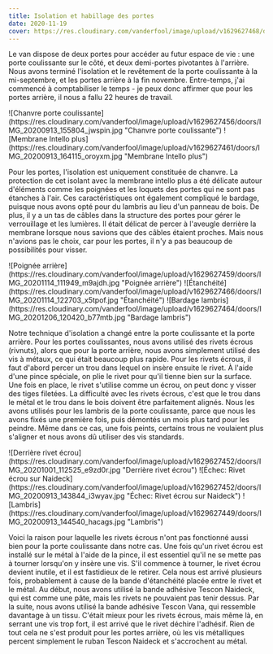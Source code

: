 ```yaml
---
title: Isolation et habillage des portes
date: 2020-11-19
cover: https://res.cloudinary.com/vanderfool/image/upload/v1629627468/doors/combined_doors_auvpyq.jpg
---
```


Le van dispose de deux portes pour accéder au futur espace de vie : une porte coulissante sur le côté, et deux demi-portes pivotantes à l'arrière.
Nous avons terminé l'isolation et le revêtement de la porte coulissante à la mi-septembre, et les portes arrière à la fin novembre.
Entre-temps, j'ai commencé à comptabiliser le temps - je peux donc affirmer que pour les portes arrière, il nous a fallu 22 heures de travail.

<div class="row-image">
![Chanvre porte coulissante](https://res.cloudinary.com/vanderfool/image/upload/v1629627456/doors/IMG_20200913_155804_jwspin.jpg "Chanvre porte coulissante")
![Membrane Intello plus](https://res.cloudinary.com/vanderfool/image/upload/v1629627461/doors/IMG_20200913_164115_oroyxm.jpg "Membrane Intello plus")
</div>

Pour les portes, l'isolation est uniquement constituée de chanvre.
La protection de cet isolant avec la membrane intello plus a été délicate autour d'éléments comme les poignées et les loquets des portes qui ne sont pas étanches à l'air.
Ces caractéristiques ont également compliqué le bardage, puisque nous avons opté pour du lambris au lieu d'un panneau de bois.
De plus, il y a un tas de câbles dans la structure des portes pour gérer le verrouillage et les lumières.
Il était délicat de percer à l'aveugle derrière la membrane lorsque nous savions que des câbles étaient proches.
Mais nous n'avions pas le choix, car pour les portes, il n'y a pas beaucoup de possibilités pour visser.

<div class="row-image">
![Poignée arrière](https://res.cloudinary.com/vanderfool/image/upload/v1629627459/doors/IMG_20201114_111949_m9ajdh.jpg "Poignée arrière")
![Étanchéité](https://res.cloudinary.com/vanderfool/image/upload/v1629627466/doors/IMG_20201114_122703_x5tpof.jpg "Étanchéité")
![Bardage lambris](https://res.cloudinary.com/vanderfool/image/upload/v1629627464/doors/IMG_20201206_120420_b77mtb.jpg "Bardage lambris")
</div>

Notre technique d'isolation a changé entre la porte coulissante et la porte arrière.
Pour les portes coulissantes, nous avons utilisé des rivets écrous (rivnuts), alors que pour la porte arrière, nous avons simplement utilisé des vis à métaux, ce qui était beaucoup plus rapide.
Pour les rivets écrous, il faut d'abord percer un trou dans lequel on insère ensuite le rivet.
À l'aide d'une pince spéciale, on plie le rivet pour qu'il tienne bien sur la surface.
Une fois en place, le rivet s'utilise comme un écrou, on peut donc y visser des tiges filetées.
La difficulté avec les rivets écrous, c'est que le trou dans le métal et le trou dans le bois doivent être parfaitement alignés.
Nous les avons utilisés pour les lambris de la porte coulissante, parce que nous les avons fixés une première fois, puis démontés un mois plus tard pour les peindre.
Même dans ce cas, une fois peints, certains trous ne voulaient plus s'aligner et nous avons dû utiliser des vis standards.

<div class="row-image">
![Derrière rivet écrou](https://res.cloudinary.com/vanderfool/image/upload/v1629627452/doors/IMG_20201001_112525_e9zd0r.jpg "Derrière rivet écrou")
![Échec: Rivet écrou sur Naideck](https://res.cloudinary.com/vanderfool/image/upload/v1629627452/doors/IMG_20200913_143844_i3wyav.jpg "Échec: Rivet écrou sur Naideck")
![Lambris](https://res.cloudinary.com/vanderfool/image/upload/v1629627449/doors/IMG_20200913_144540_hacags.jpg "Lambris")
</div>

Voici la raison pour laquelle les rivets écrous n'ont pas fonctionné aussi bien pour la porte coulissante dans notre cas.
Une fois qu'un rivet écrou est installé sur le métal à l'aide de la pince, il est essentiel qu'il ne se mette pas à tourner lorsqu'on y insère une vis.
S'il commence à tourner, le rivet écrou devient inutile, et il est fastidieux de le retirer.
Cela nous est arrivé plusieurs fois, probablement à cause de la bande d'étanchéité placée entre le rivet et le métal.
Au début, nous avons utilisé la bande adhésive Tescon Naideck, qui est comme une pâte, mais les rivets ne pouvaient pas tenir dessus.
Par la suite, nous avons utilisé la bande adhésive Tescon Vana, qui ressemble davantage à un tissu.
C'était mieux pour les rivets écrous, mais même là, en serrant une vis trop fort, il est arrivé que le rivet déchire l'adhésif.
Rien de tout cela ne s'est produit pour les portes arrière, où les vis métalliques percent simplement le ruban Tescon Naideck et s'accrochent au métal.
